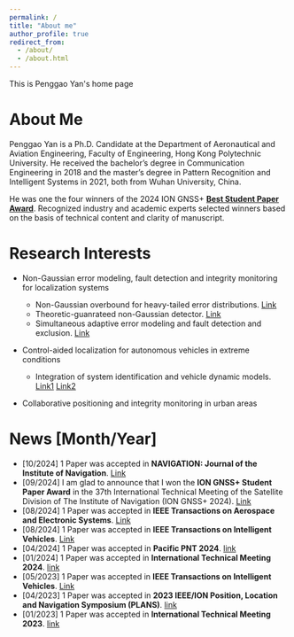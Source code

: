 ```yaml
---
permalink: /
title: "About me"
author_profile: true
redirect_from: 
  - /about/
  - /about.html
---
```


This is Penggao Yan's home page

About Me
======
Penggao Yan is a Ph.D. Candidate at the Department of Aeronautical and Aviation Engineering, Faculty of Engineering, Hong Kong Polytechnic University. He received the bachelor’s degree in Communication Engineering in 2018 and the master’s degree in Pattern Recognition and Intelligent Systems in 2021, both from Wuhan University, China. 

He was one the four winners of the 2024 ION GNSS+ [**Best Student Paper Award**](https://jasonyanxx.github.io/portfolio/2024-09-20-portfolio). Recognized industry and academic experts selected winners based on the basis of technical content and clarity of manuscript.


Research Interests
======

- Non-Gaussian error modeling, fault detection and integrity monitoring for localization systems
  - Non-Gaussian overbound for heavy-tailed error distributions. [Link](https://jasonyanxx.github.io/publication/2024-08-26-PGO)
  - Theoretic-guanrateed non-Gaussian detector. [Link](https://jasonyanxx.github.io/publication/2024-09-16-GNSS-2024)
  - Simultaneous adaptive error modeling and fault detection and exclusion. [Link](https://jasonyanxx.github.io/publication/2024-08-26-Adaptive-GMM-FDE)


- Control-aided localization for autonomous vehicles in extreme conditions
  - Integration of system identification and vehicle dynamic models. [Link1](https://jasonyanxx.github.io/publication/2023-05-08-SI) [Link2](https://jasonyanxx.github.io/publication/2023-04-24-PLANS-2023)


- Collaborative positioning and integrity monitoring in urban areas



News [Month/Year]
======
- [10/2024] 1 Paper was accepted in **NAVIGATION: Journal of the Institute of Navigation**. [Link](https://jasonyanxx.github.io/publication/2024-10-18-FDE-GMM)
- [09/2024] I am glad to announce that I won the **ION GNSS+ Student Paper Award** in the 37th International Technical Meeting of the Satellite Division of The Institute of Navigation (ION GNSS+ 2024). [Link](https://jasonyanxx.github.io/portfolio/2024-09-20-portfolio)
- [08/2024] 1 Paper was accepted in **IEEE Transactions on Aerospace and Electronic Systems**. [Link](https://jasonyanxx.github.io/publication/2024-10-18-FDE-GMM)
- [08/2024] 1 Paper was accepted in **IEEE Transactions on Intelligent Vehicles**. [Link](https://jasonyanxx.github.io/publication/2024-08-26-Adaptive-GMM-FDE)
- [04/2024] 1 Paper was accepted in **Pacific PNT 2024**. [link](https://jasonyanxx.github.io/publication/2024-04-26-PNT-2024)
- [01/2024] 1 Paper was accepted in **International Technical Meeting 2024**. [link](https://jasonyanxx.github.io/publication/2024-01-22-ITM-2024)
- [05/2023] 1 Paper was accepted in **IEEE Transactions on Intelligent Vehicles**. [Link](https://jasonyanxx.github.io/publication/2023-05-08-SI)
- [04/2023] 1 Paper was accepted in **2023 IEEE/ION Position, Location and Navigation Symposium (PLANS)**. [link](https://jasonyanxx.github.io/publication/2023-04-24-PLANS-2023)
- [01/2023] 1 Paper was accepted in **International Technical Meeting 2023**. [link](https://jasonyanxx.github.io/publication/2023-01-23-ITM-2023)

